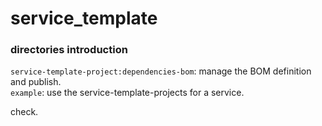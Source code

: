 # service_template

### directories introduction
`service-template-project:dependencies-bom`: manage the BOM definition and publish.  
`example`: use the service-template-projects for a service.  

check.
